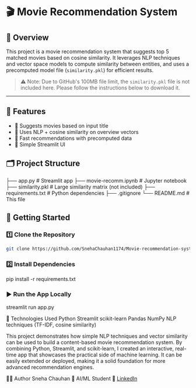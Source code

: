 # 🎬 Movie Recommendation System

## 📌 Overview

This project is a movie  recommendation system that suggests top 5 matched movies based on cosine similarity. It leverages NLP techniques and vector space models to compute similarity between entities, and uses a precomputed model file (`similarity.pkl`) for efficient results.

> ⚠️ Note: Due to GitHub's 100MB file limit, the `similarity.pkl` file is not included here. Please follow the instructions below to download it.

---

## 🍿 Features

- 🎯 Suggests movies based on input title
- 🧠 Uses NLP + cosine similarity on overview vectors
- 🚀 Fast recommendations with precomputed data
- 🎨 Simple Streamlit UI

## 🗂️ Project Structure

├── app.py # Streamlit app
├── movie-recomm.ipynb # Jupyter notebook
├── similarity.pkl # Large similarity matrix (not included)
├── requirements.txt # Python dependencies
├── .gitignore
└── README.md # This file


## 🧪 Getting Started

### 1️⃣ Clone the Repository

```bash
git clone https://github.com/SnehaChauhan1174/Movie-recommendation-system.git
```

### 2️⃣ Install Dependencies

pip install -r requirements.txt

### ▶️ Run the App Locally

streamlit run app.py

🧠 Technologies Used
Python
Streamlit
scikit-learn
Pandas
NumPy
NLP techniques (TF-IDF, cosine similarity)


This project demonstrates how simple NLP techniques and vector similarity can be used to build a content-based movie recommendation system. By combining Python, Streamlit, and scikit-learn, I created an interactive, real-time app that showcases the practical side of machine learning.
It can be easily extended or deployed, making it a solid foundation for more advanced recommendation engines.

👩‍💻 Author
Sneha Chauhan
📍 AI/ML Student
🔗 [LinkedIn](https://www.linkedin.com/in/sneha-chauhan-tech6119/)





